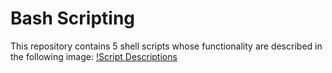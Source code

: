 # Bash Scripting
This repository contains 5 shell scripts whose functionality are described in the following image:
[!Script Descriptions](./script_descriptions.png)


